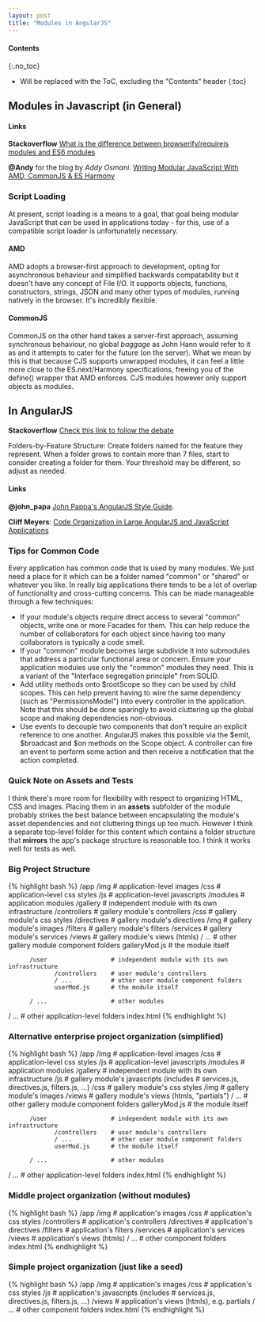 ```yaml
---
layout: post
title: "Modules in AngularJS"
---
```

#### Contents
{:.no_toc}

* Will be replaced with the ToC, excluding the "Contents" header
{:toc}

## Modules in Javascript (in General)

#### Links

**Stackoverflow** [What is the difference between browserify/requirejs modules and ES6 modules](http://stackoverflow.com/questions/28674652/what-is-the-difference-between-browserify-requirejs-modules-and-es6-modules)

**@Andy** for the blog by *Addy Osmani*. [Writing Modular JavaScript With AMD, CommonJS & ES Harmony](http://addyosmani.com/writing-modular-js/)

### Script Loading

At present, script loading is a means to a goal, that goal being modular JavaScript that can be used in applications today - for this, use of a compatible script loader is unfortunately necessary.

#### AMD

AMD adopts a browser-first approach to development, opting for asynchronous behaviour and simplified backwards compatability but it doesn't have any concept of File I/O. It supports objects, functions, constructors, strings, JSON and many other types of modules, running natively in the browser. It's incredibly flexible.

#### CommonJS

CommonJS on the other hand takes a server-first approach, assuming synchronous behaviour, no global *baggage* as John Hann would refer to it as and it attempts to cater for the future (on the server). What we mean by this is that because CJS supports unwrapped modules, it can feel a little more close to the ES.next/Harmony specifications, freeing you of the define() wrapper that AMD enforces. CJS modules however only support objects as modules.

## In AngularJS

**Stackoverflow** [Check this link to follow the debate](http://stackoverflow.com/questions/14621581/angular-best-practice-to-structure-modules)

Folders-by-Feature Structure: Create folders named for the feature they represent. When a folder grows to contain more than 7 files, start to consider creating a folder for them. Your threshold may be different, so adjust as needed.

#### Links

**@john_papa** [John Pappa's AngularJS Style Guide](https://github.com/johnpapa/angular-styleguide).

**Cliff Meyers**: [Code Organization in Large AngularJS and JavaScript Applications](http://cliffmeyers.com/blog/2013/4/21/code-organization-angularjs-javascript)

### Tips for Common Code

Every application has common code that is used by many modules. We just need a place for it which can be a folder named "common" or "shared" or whatever you like. In really big applications there tends to be a lot of overlap of functionality and cross-cutting concerns. This can be made manageable through a few techniques:

* If your module's objects require direct access to several "common" objects, write one or more Facades for them. This can help reduce the number of collaborators for each object since having too many collaborators is typically a code smell.
* If your "common" module becomes large subdivide it into submodules that address a particular functional area or concern. Ensure your application modules use only the "common" modules they need. This is a variant of the "Interface segregation principle" from SOLID.
* Add utility methods onto $rootScope so they can be used by child scopes. This can help prevent having to wire the same dependency (such as "PermissionsModel") into every controller in the application. Note that this should be done sparingly to avoid cluttering up the global scope and making dependencies non-obvious.
* Use events to decouple two components that don't require an explicit reference to one another. AngularJS makes this possible via the $emit, $broadcast and $on methods on the Scope object. A controller can fire an event to perform some action and then receive a notification that the action completed.


### Quick Note on Assets and Tests

I think there's more room for flexibility with respect to organizing HTML, CSS and images. Placing them in an **assets** subfolder of the module probably strikes the best balance between encapsulating the module's asset dependencies and not cluttering things up too much. However I think a separate top-level folder for this content which contains a folder structure that **mirrors** the app's package structure is reasonable too. I think it works well for tests as well.

### Big Project Structure

{% highlight bash %}
/app
  /img         # application-level images
  /css         # application-level css styles
  /js          # application-level javascripts
  /modules             # application modules
          /gallery               # independent module with its own infrastructure
                 /controllers    # gallery module's controllers
                 /css            # gallery module's css styles
                 /directives     # gallery module's directives
                 /img            # gallery module's images
                 /filters        # gallery module's filters
                 /services       # gallery module's services
                 /views          # gallery module's views (htmls)
                 / ...           # other gallery module component folders
                 galleryMod.js   # the module itself

          /user                  # independent module with its own infrastructure
                 /controllers    # user module's controllers
                 / ...           # other user module component folders
                 userMod.js      # the module itself

          / ...                  # other modules

  / ...                # other application-level folders
  index.html
{% endhighlight %}

### Alternative enterprise project organization (simplified)

{% highlight bash %}
/app
  /img         # application-level images
  /css         # application-level css styles
  /js          # application-level javascripts
  /modules             # application modules
          /gallery               # independent module with its own infrastructure
                 /js             # gallery module's javascripts (includes 
                                 # services.js, directives.js, filters.js, ...)
                 /css            # gallery module's css styles
                 /img            # gallery module's images
                 /views          # gallery module's views (htmls, "partials")
                 / ...           # other gallery module component folders
                 galleryMod.js   # the module itself

          /user                  # independent module with its own infrastructure
                 /controllers    # user module's controllers
                 / ...           # other user module component folders
                 userMod.js      # the module itself

          / ...                  # other modules

  / ...                # other application-level folders
  index.html
{% endhighlight %}

### Middle project organization (without modules)

{% highlight bash %}
/app
  /img            # application's images
  /css            # application's css styles
  /controllers    # application's controllers
  /directives     # application's directives
  /filters        # application's filters
  /services       # application's services
  /views          # application's views (htmls)
  / ...           # other component folders
  index.html
{% endhighlight %}

### Simple project organization (just like a seed)

{% highlight bash %}
/app
  /img            # application's images
  /css            # application's css styles
  /js             # application's javascripts (includes 
                  # services.js, directives.js, filters.js, ...)
  /views          # application's views (htmls), e.g. partials
  / ...           # other component folders
  index.html
{% endhighlight %}